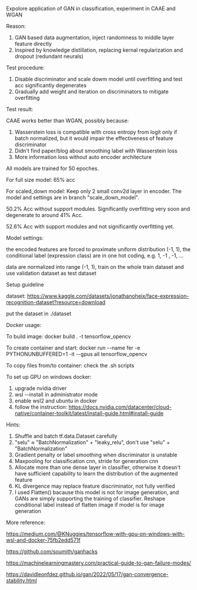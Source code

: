 Expolore application of GAN in classification, experiment in CAAE and WGAN 

Reason:
1. GAN based data augmentation, inject randomness to middle layer feature directly
2. Inspired by knowledge distillation, replacing kernal regularization and dropout (redundant neurals)

Test procedure:
1. Disable discriminator and scale dowm model until overfitting and test acc significantly degenerates
2. Gradually add weight and iteration on discriminators to mitigate overfitting

Test result:

CAAE works better than WGAN, possibly because:
1. Wasserstein loss is compatible with cross entropy from logit only if batch normalized, but it would impair the effectiveness of feature discriminator
2. Didn't find paper/blog about smoothing label with Wasserstein loss 
2. More information loss without auto encoder architecture

All models are trained for 50 epoches.

For full size model: 65% acc

For scaled_down model: Keep only 2 small conv2d layer in encoder. The model and settings are in branch "scale_down_model". 

50.2% Acc without support modules. Significantly overfitting very soon and degenerate to around 41% Acc.

52.6% Acc with support modules and not significantly overfitting yet.

Model settings:

the encoded features are forced to proximate uniform distribution (-1, 1), the conditional label (expression class) are in one hot coding, e.g. 1, -1 , -1, ...

data are normalized into range (-1, 1), train on the whole train dataset and use validation dataset as test dataset

Setup guideline

dataset: https://www.kaggle.com/datasets/jonathanoheix/face-expression-recognition-dataset?resource=download

put the dataset in ./dataset

Docker usage:

To build image: docker build . -t tensorflow_opencv

To create container and start: docker run --name fer -e PYTHONUNBUFFERED=1 -it --gpus all tensorflow_opencv

To copy files from/to container: check the .sh scripts

To set up GPU on windows docker:
1. upgrade nvidia driver
2. wsl --install in administrator mode
3. enable wsl2 and ubuntu in docker
4. follow the instruction: https://docs.nvidia.com/datacenter/cloud-native/container-toolkit/latest/install-guide.html#install-guide

Hints:
1. Shuffle and batch tf.data.Dataset carefully
2. "selu" ≈ "BatchNormalization" + "leaky_relu", don't use "selu" + "BatchNormalization"
3. Gradient penalty or label smoothing when discriminator is unstable
4. Maxpooling for classification cnn, stride for generation cnn
5. Allocate more than one dense layer in classifier, otherwise it doesn't have sufficient capability to learn the distribution of the augmented feature
6. KL divergence may replace feature discriminator, not fully verified
7. I used Flatten() bacause this model is not for image generation, and GANs are simply supporting the training of classifier. Reshape conditional label instead of flatten image if model is for image generation

More reference:

https://medium.com/@KNuggies/tensorflow-with-gpu-on-windows-with-wsl-and-docker-75fb2edd571f

https://github.com/soumith/ganhacks

https://machinelearningmastery.com/practical-guide-to-gan-failure-modes/

https://davidleonfdez.github.io/gan/2022/05/17/gan-convergence-stability.html
